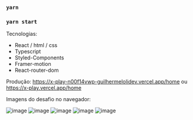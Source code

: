

### `yarn`

### `yarn start`

Tecnologias:
* React / html / css
* Typescript
* Styled-Components
* Framer-motion
* React-router-dom


Produção: 
https://x-play-n00f14vwp-guilhermelolidev.vercel.app/home ou https://x-play.vercel.app/home

Imagens do desafio no navegador:

![image](https://github.com/Guilhermelolidev/X-Play/assets/141258877/8ef9b64e-ceac-48f9-a980-eebc74de1fee)
![image](https://github.com/Guilhermelolidev/X-Play/assets/141258877/8f5f23db-26d8-446f-90a0-5c2f94086c67)
![image](https://github.com/Guilhermelolidev/X-Play/assets/141258877/7e88e9bd-250d-4d56-bf12-38d262b78893)
![image](https://github.com/Guilhermelolidev/X-Play/assets/141258877/749f4776-141e-441d-af30-16f8d09593b6)
![image](https://github.com/Guilhermelolidev/X-Play/assets/141258877/7c82d810-37b5-49d7-9816-55c24d64a6f0)






